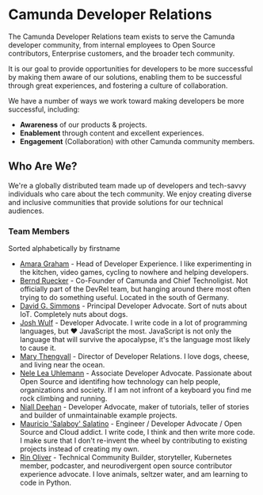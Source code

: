 # Camunda Developer Relations

The Camunda Developer Relations team exists to serve the Camunda developer community, from internal employees to Open Source contributors, Enterprise customers, and the broader tech community.

It is our goal to provide opportunities for developers to be more successful by making them aware of our solutions, enabling them to be successful through great experiences, and fostering a culture of collaboration.

We have a number of ways we work toward making developers be more successful, including:

* **Awareness** of our products & projects.
* **Enablement** through content and excellent experiences.
* **Engagement** (Collaboration) with other Camunda community members.

## Who Are We?

We're a globally distributed team made up of developers and tech-savvy individuals who care about the tech community. We enjoy creating diverse and inclusive communities that provide solutions for our technical audiences.

### Team Members

Sorted alphabetically by firstname

* [Amara Graham](https://github.com/akeller) - Head of Developer Experience. I like experimenting in the kitchen, video games, cycling to nowhere and helping developers.
* [Bernd Ruecker](https://github.com/berndruecker) - Co-Founder of Camunda and Chief Technoligist. Not officially part of the DevRel team, but hanging around there most often trying to do something useful. Located in the south of Germany.
* [David G. Simmons](https://github.com/davidgs) - Principal Developer Advocate. Sort of nuts about IoT. Completely nuts about dogs. 
* [Josh Wulf](https://github.com/jwulf) - Developer Advocate. I write code in a lot of programming languages, but ♥️ JavaScript the most. JavaScript is not only the language that will survive the apocalypse, it's the language most likely to cause it.
* [Mary Thengvall](https://github.com/mary-grace) - Director of Developer Relations. I love dogs, cheese, and living near the ocean.
* [Nele Lea Uhlemann](https://github.com/Nlea) -  Associate Developer Advocate. Passionate about Open Source and identifing how technology can help people, organizations and society. If I am not infront of a keyboard you find me rock climbing and running.
* [Niall Deehan](https://github.com/NPDeehan) - Developer Advocate, maker of tutorials, teller of stories and builder of unmaintainable example projects.
* [Mauricio 'Salaboy' Salatino](https://github.com/salaboy) - Engineer / Developer Advocate / Open Source and Cloud addict. I write code, I think and then write more code. I make sure that I don't re-invent the wheel by contributing to existing projects instead of creating my own.
* [Rin Oliver](https://github.com/celanthe) - Technical Community Builder, storyteller, Kubernetes member, podcaster, and neurodivergent open source contributor experience advocate. I love animals, seltzer water, and am learning to code in Python.
